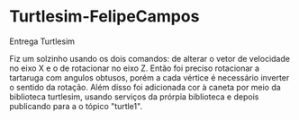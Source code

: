 # Turtlesim-FelipeCampos
 Entrega Turtlesim

 Fiz um solzinho usando os dois comandos: de alterar o vetor de velocidade no eixo X e o de rotacionar no eixo Z. Então foi preciso rotacionar a tartaruga com angulos obtusos, porém a cada vértice é necessário inverter o sentido da rotação. Além disso foi adicionada cor à caneta por meio da biblioteca turtlesim, usando serviços da prórpia biblioteca e depois publicando para a o tópico "turtle1".
